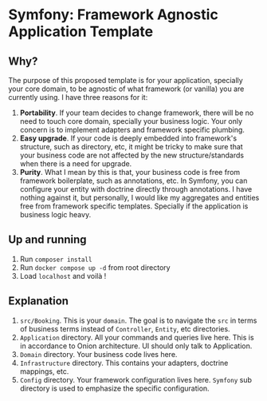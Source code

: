 # Symfony: Framework Agnostic Application Template 

## Why?

The purpose of this proposed template is for your application, specially your core domain, to be agnostic of what framework (or vanilla) you are currently using. I have three reasons for it:

1. **Portability**. If your team decides to change framework, there will be no need to touch core domain, specially your business logic. Your only concern is to implement adapters and framework specific plumbing.
2. **Easy upgrade**. If your code is deeply embedded into framework's structure, such as directory, etc, it might be tricky to make sure that your business code are not affected by the new structure/standards when there is a need for upgrade.
3. **Purity**. What I mean by this is that, your business code is free from framework boilerplate, such as annotations, etc. In Symfony, you can configure your entity with doctrine directly through annotations. I have nothing against it, but personally, I would like my aggregates and entities free from framework specific templates. Specially if the application is business logic heavy. 

## Up and running

1. Run `composer install`
2. Run `docker compose up -d` from root directory
3. Load `localhost` and voilà !

## Explanation

1. `src/Booking`. This is your `domain`. The goal is to navigate the `src` in terms of business terms instead of `Controller`, `Entity`, etc directories.
2. `Application` directory. All your commands and queries live here. This is in accordance to Onion architecture. UI should only talk to Application.
3. `Domain` directory. Your business code lives here.
4. `Infrastructure` directory. This contains your adapters, doctrine mappings, etc.
5. `Config` directory. Your framework configuration lives here. `Symfony` sub directory is used to emphasize the specific configuration.
